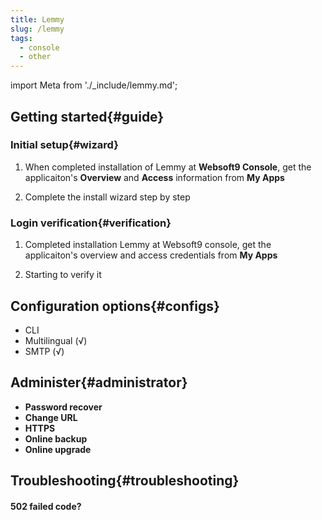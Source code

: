```yaml
---
title: Lemmy
slug: /lemmy
tags:
  - console
  - other
---
```


import Meta from './_include/lemmy.md';

<Meta name="meta" />

## Getting started{#guide}

### Initial setup{#wizard}

1. When completed installation of Lemmy at **Websoft9 Console**, get the applicaiton's **Overview** and **Access** information from **My Apps**  

2. Complete the install wizard step by step

### Login verification{#verification}

1. Completed installation Lemmy at Websoft9 console, get the applicaiton's overview and access credentials from **My Apps**  

2. Starting to verify it

## Configuration options{#configs}

- CLI
- Multilingual (√)
- SMTP (√)

## Administer{#administrator}

- **Password recover**
- **Change URL**
- **HTTPS**
- **Online backup**
- **Online upgrade**

## Troubleshooting{#troubleshooting}

#### 502 failed code?